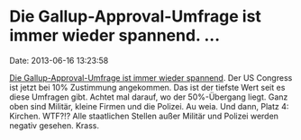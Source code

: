 Die Gallup-Approval-Umfrage ist immer wieder spannend. \...
===========================================================

Date: 2013-06-16 13:23:58

[Die Gallup-Approval-Umfrage ist immer wieder
spannend](http://www.gallup.com/poll/163052/americans-confidence-congress-falls-lowest-record.aspx).
Der US Congress ist jetzt bei 10% Zustimmung angekommen. Das ist der
tiefste Wert seit es diese Umfragen gibt. Achtet mal darauf, wo der
50%-Übergang liegt. Ganz oben sind Militär, kleine Firmen und die
Polizei. Au weia. Und dann, Platz 4: Kirchen. WTF?!? Alle staatlichen
Stellen außer Militär und Polizei werden negativ gesehen. Krass.
